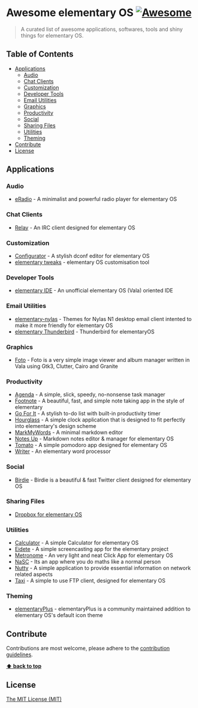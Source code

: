 # Awesome elementary OS [![Awesome](https://cdn.rawgit.com/sindresorhus/awesome/d7305f38d29fed78fa85652e3a63e154dd8e8829/media/badge.svg)](https://github.com/sindresorhus/awesome)

> A curated list of awesome applications, softwares, tools and shiny things for elementary OS.

## Table of Contents
- [Applications](#applications)
	- [Audio](#audio)
	- [Chat Clients](#chat-clients)
	- [Customization](#customization)
	- [Developer Tools](#developer-tools)
	- [Email Utilities](#email-utilities)
	- [Graphics](#graphics)
	- [Productivity](#productivity)
	- [Social](#social)
	- [Sharing Files](#sharing-files)
	- [Utilities](#utilities)
	- [Theming](#theming)
- [Contribute](#contribute)
- [License](#license)


## Applications

### Audio
- [eRadio](https://github.com/DreamDevel/eRadio) - A minimalist and powerful radio player for elementary OS

### Chat Clients
- [Relay](https://github.com/agronick/Relay) - An IRC client designed for elementary OS 

### Customization
- [Configurator](https://launchpad.net/configurator) - A stylish dconf editor for elementary OS
- [elementary tweaks](https://github.com/elementary-tweaks/elementary-tweaks) - elementary OS customisation tool 

### Developer Tools
- [elementary IDE](https://github.com/donadigo/elementary-ide) - An unofficial elementary OS (Vala) oriented IDE

### Email Utilities
- [elementary-nylas](https://github.com/edipox/elementary-nylas) - Themes for Nylas N1 desktop email client intented to make it more friendly for elementary OS 
- [elementary Thunderbird](https://github.com/alxlit/elementary-thunderbird) - Thunderbird for elementaryOS 

### Graphics
- [Foto](https://launchpad.net/foto) - Foto is a very simple image viewer and album manager written in Vala using Gtk3, Clutter, Cairo and Granite

### Productivity
- [Agenda](https://launchpad.net/agenda-tasks) - A simple, slick, speedy, no-nonsense task manager
- [Footnote](https://launchpad.net/footnote) - A beautiful, fast, and simple note taking app in the style of elementary
- [Go For It](https://github.com/mank319/Go-For-It) - A stylish to-do list with built-in productivity timer
- [Hourglass](https://launchpad.net/hourglass) - A simple clock application that is designed to fit perfectly into elementary's design scheme
- [MarkMyWords](https://github.com/voldyman/MarkMyWords) - A minimal markdown editor
- [Notes Up](https://github.com/Philip-Scott/Notes-up) - Markdown notes editor & manager for elementary OS
- [Tomato](https://launchpad.net/tomatoapp) - A simple pomodoro app designed for elementary OS
- [Writer](https://launchpad.net/writer) - An elementary word processor

### Social
- [Birdie](https://github.com/needle-and-thread/birdie) - Birdie is a beautiful & fast Twitter client designed for elementary OS

### Sharing Files
- [Dropbox for elementary OS](https://github.com/zant95/elementary-dropbox) 

### Utilities
- [Calculator](https://launchpad.net/elementarycalculator) - A simple Calculator for elementary OS
- [Eidete](https://launchpad.net/eidete) - A simple screencasting app for the elementary project
- [Metronome](https://launchpad.net/metronome) - An very light and neat Click App for elementary OS
- [NaSC](http://parnold-x.github.io/nasc/) - Its an app where you do maths like a normal person
- [Nutty](https://launchpad.net/nutty) - A simple application to provide essential information on network related aspects
- [Taxi](https://launchpad.net/taxi) - A simple to use FTP client, designed for elementary OS

### Theming
- [elementaryPlus](https://github.com/mank319/elementaryPlus) - elementaryPlus is a community maintained addition to elementary OS's default icon theme

## Contribute

Contributions are most welcome, please adhere to the [contribution guidelines](.github/contributing.md).

**[⬆ back to top](#table-of-contents)**

## License
[The MIT License (MIT)](https://opensource.org/licenses/MIT)